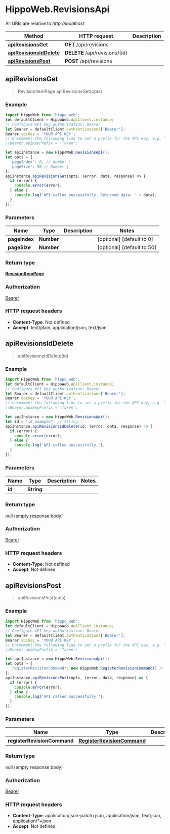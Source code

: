 # HippoWeb.RevisionsApi

All URIs are relative to *http://localhost*

Method | HTTP request | Description
------------- | ------------- | -------------
[**apiRevisionsGet**](RevisionsApi.md#apiRevisionsGet) | **GET** /api/revisions | 
[**apiRevisionsIdDelete**](RevisionsApi.md#apiRevisionsIdDelete) | **DELETE** /api/revisions/{id} | 
[**apiRevisionsPost**](RevisionsApi.md#apiRevisionsPost) | **POST** /api/revisions | 



## apiRevisionsGet

> RevisionItemPage apiRevisionsGet(opts)



### Example

```javascript
import HippoWeb from 'hippo_web';
let defaultClient = HippoWeb.ApiClient.instance;
// Configure API key authorization: Bearer
let Bearer = defaultClient.authentications['Bearer'];
Bearer.apiKey = 'YOUR API KEY';
// Uncomment the following line to set a prefix for the API key, e.g. "Token" (defaults to null)
//Bearer.apiKeyPrefix = 'Token';

let apiInstance = new HippoWeb.RevisionsApi();
let opts = {
  'pageIndex': 0, // Number | 
  'pageSize': 50 // Number | 
};
apiInstance.apiRevisionsGet(opts, (error, data, response) => {
  if (error) {
    console.error(error);
  } else {
    console.log('API called successfully. Returned data: ' + data);
  }
});
```

### Parameters


Name | Type | Description  | Notes
------------- | ------------- | ------------- | -------------
 **pageIndex** | **Number**|  | [optional] [default to 0]
 **pageSize** | **Number**|  | [optional] [default to 50]

### Return type

[**RevisionItemPage**](RevisionItemPage.md)

### Authorization

[Bearer](../README.md#Bearer)

### HTTP request headers

- **Content-Type**: Not defined
- **Accept**: text/plain, application/json, text/json


## apiRevisionsIdDelete

> apiRevisionsIdDelete(id)



### Example

```javascript
import HippoWeb from 'hippo_web';
let defaultClient = HippoWeb.ApiClient.instance;
// Configure API key authorization: Bearer
let Bearer = defaultClient.authentications['Bearer'];
Bearer.apiKey = 'YOUR API KEY';
// Uncomment the following line to set a prefix for the API key, e.g. "Token" (defaults to null)
//Bearer.apiKeyPrefix = 'Token';

let apiInstance = new HippoWeb.RevisionsApi();
let id = "id_example"; // String | 
apiInstance.apiRevisionsIdDelete(id, (error, data, response) => {
  if (error) {
    console.error(error);
  } else {
    console.log('API called successfully.');
  }
});
```

### Parameters


Name | Type | Description  | Notes
------------- | ------------- | ------------- | -------------
 **id** | **String**|  | 

### Return type

null (empty response body)

### Authorization

[Bearer](../README.md#Bearer)

### HTTP request headers

- **Content-Type**: Not defined
- **Accept**: Not defined


## apiRevisionsPost

> apiRevisionsPost(opts)



### Example

```javascript
import HippoWeb from 'hippo_web';
let defaultClient = HippoWeb.ApiClient.instance;
// Configure API key authorization: Bearer
let Bearer = defaultClient.authentications['Bearer'];
Bearer.apiKey = 'YOUR API KEY';
// Uncomment the following line to set a prefix for the API key, e.g. "Token" (defaults to null)
//Bearer.apiKeyPrefix = 'Token';

let apiInstance = new HippoWeb.RevisionsApi();
let opts = {
  'registerRevisionCommand': new HippoWeb.RegisterRevisionCommand() // RegisterRevisionCommand | 
};
apiInstance.apiRevisionsPost(opts, (error, data, response) => {
  if (error) {
    console.error(error);
  } else {
    console.log('API called successfully.');
  }
});
```

### Parameters


Name | Type | Description  | Notes
------------- | ------------- | ------------- | -------------
 **registerRevisionCommand** | [**RegisterRevisionCommand**](RegisterRevisionCommand.md)|  | [optional] 

### Return type

null (empty response body)

### Authorization

[Bearer](../README.md#Bearer)

### HTTP request headers

- **Content-Type**: application/json-patch+json, application/json, text/json, application/*+json
- **Accept**: Not defined

